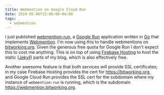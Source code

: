 ```yaml
---
title: Webmention on Google Cloud Run
date: 2019-05-06T12:00:00-04:00
tags:
  - webmention
---
```


I just published
[webmention-run,](https://github.com/jcgregorio/webmention-run) a [Google
Run](https://cloud.google.com/run/docs/) application written in
[Go](https://golang.org) that implements
[Webmention](https://indieweb.org/Webmention). I'm now using this to handle
webmentions on [bitworking.org](http://bitworking.org). Given the generous free
quota for Google Run I don't expect this to cost me anything. This is on top of
using [Firebase Hosting](https://firebase.google.com/docs/hosting) to host the
static ([Jekyll](https://jekyllrb.com/)) parts of my blog, which is also
effectively free.

Another awesome feature is that both services will provide SSL certificates; in
my case Firebase Hosting provides the cert for https://bitworking.org, and
Google Cloud Run provides the SSL cert for the subdomain where my instance of
`webmention-run` is running, which is the subdomain
https://webmention.bitworking.org.
